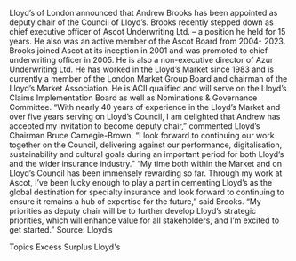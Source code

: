Lloyd’s of London announced that Andrew Brooks has been appointed as deputy chair of the Council of Lloyd’s.
Brooks recently stepped down as chief executive officer of Ascot Underwriting Ltd. – a position he held for 15 years. He also was an active member of the Ascot Board from 2004- 2023.
Brooks joined Ascot at its inception in 2001 and was promoted to chief underwriting officer in 2005. He is also a non-executive director of Azur Underwriting Ltd. He has worked in the Lloyd’s Market since 1983 and is currently a member of the London Market Group Board and chairman of the Lloyd’s Market Association. He is ACII qualified and will serve on the Lloyd’s Claims Implementation Board as well as Nominations & Governance Committee.
“With nearly 40 years of experience in the Lloyd’s Market and over five years serving on Lloyd’s Council, I am delighted that Andrew has accepted my invitation to become deputy chair,” commented Lloyd’s Chairman Bruce Carnegie-Brown.
“I look forward to continuing our work together on the Council, delivering against our performance, digitalisation, sustainability and cultural goals during an important period for both Lloyd’s and the wider insurance industry.”
“My time both within the Market and on Lloyd’s Council has been immensely rewarding so far. Through my work at Ascot, I’ve been lucky enough to play a part in cementing Lloyd’s as the global destination for specialty insurance and look forward to continuing to ensure it remains a hub of expertise for the future,” said Brooks.
“My priorities as deputy chair will be to further develop Lloyd’s strategic priorities, which will enhance value for all stakeholders, and I’m excited to get started.”
Source: Lloyd’s

Topics
Excess Surplus
Lloyd's
